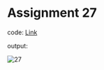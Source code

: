 # Assignment 27

code: [Link](primeNumbers.js)

output:

![27](https://user-images.githubusercontent.com/118118102/213667903-270c3654-8085-4542-81de-2201d9971956.png)